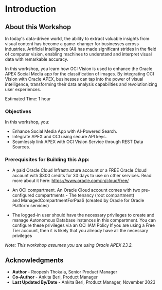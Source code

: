 # Introduction

## About this Workshop

In today's data-driven world, the ability to extract valuable insights from visual content has become a game-changer for businesses across industries. Artificial Intelligence (AI) has made significant strides in the field of computer vision, enabling machines to understand and interpret visual data with remarkable accuracy.

In this workshop, you learn how OCI Vision is used to enhance the Oracle APEX Social Media app for the classification of images. By integrating OCI Vision with Oracle APEX, businesses can tap into the power of visual intelligence, transforming their data analysis capabilities and revolutionizing user experiences.

Estimated Time: 1 hour

### Objectives
In this workshop, you:

- Enhance Social Media App with AI-Powered Search.
- Integrate APEX and OCI using secure API keys.
- Seamlessly link APEX with OCI Vision Service through REST Data Sources.

### Prerequisites for Building this App:

- A paid Oracle Cloud Infrastructure account or a FREE Oracle Cloud account with $300 credits for 30 days to use on other services. Read more about it here: https://www.oracle.com/in/cloud/free/

- An OCI compartment. An Oracle Cloud account comes with two pre-configured compartments - The tenancy (root compartment) and ManagedCompartmentForPaaS (created by Oracle for Oracle Platform services)

- The logged-in user should have the necessary privileges to create and manage Autonomous Database instances in this compartment. You can configure these privileges via an OCI IAM Policy
If you are using a Free Tier account, then it is likely that you already have all the necessary privileges


*Note: This workshop assumes you are using Oracle APEX 23.2.*

## Acknowledgments
- **Author** - Roopesh Thokala, Senior Product Manager
- **Co-Author** - Ankita Beri, Product Manager
- **Last Updated By/Date** - Ankita Beri, Product Manager, November 2023
